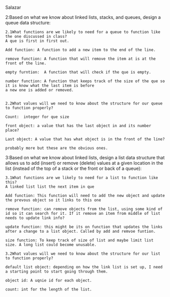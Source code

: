 Salazar 

2:Based on what we know about linked lists, stacks, and queues, design a queue data structure:

    2.1What functions are we likely to need for a queue to function like the one discussed in class?
    A que is first in first out.

    Add function: A function to add a new item to the end of the line.

    remove function: A function that will remove the item at is at the front of the line.

    empty furntion:  A function that will check if the que is empty.

    number function: A function that keeps track of the size of the que so it is know what the last item is before 
    a new one is added or removed.


    2.2What values will we need to know about the structure for our queue to function properly?

    Count:  integer for que size

    front object: a value that has the last object in and its number place?

    Last object: A value that has what object is in the front of the line?

    probably more but these are the obvious ones.


3:Based on what we know about linked lists, design a list data structure that allows us to add (insert) or remove (delete) values at a given location in the list (instead of the top of a stack or the front or back of a queue):

    3.1What functions are we likely to need for a list to function like this?
    A linked list list the next item in que 

    Add function: This function will need to add the new object and update the prevous object so it links to this one

    remove function: can remove objects from the list, using some kind of id so it can search for it. If it remove an item from middle of list needs to update link info?

    update function: this might be its on function that updates the links after a change to a list object. Called by add and remvoe funtion.

    size function: To keep track of size of list and maybe limit list size. A long list could become unusable.

    3.2What values will we need to know about the structure for our list to function properly?

    default list object: depending on how the link list is set up, I need a starting point to start going through them.

    object id: A uqnie id for each object.

    count: int for the length of the list.
    